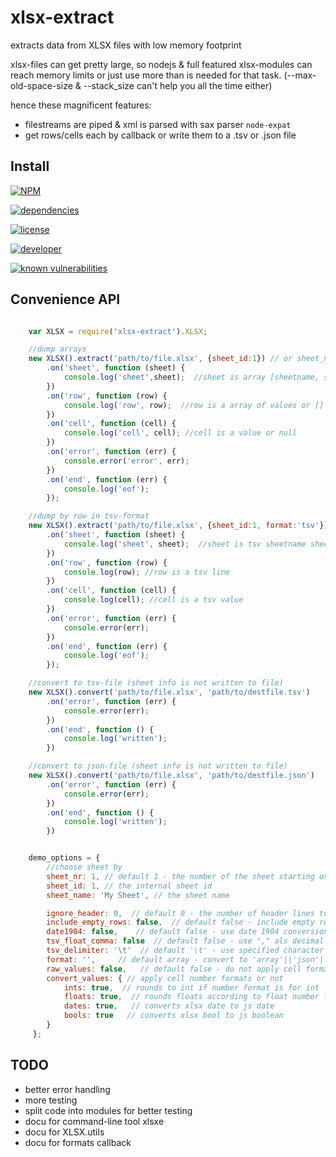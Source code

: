# xlsx-extract

extracts data from XLSX files with low memory footprint


xlsx-files can get pretty large, so nodejs & full featured xlsx-modules can reach memory limits or just use more than is needed for that task. (--max-old-space-size & --stack_size can't help you all the time either)

hence these magnificent features:

- filestreams are piped & xml is parsed with sax parser `node-expat`
- get rows/cells each by callback or write them to a .tsv or .json file

## Install

[![NPM](https://nodei.co/npm/xlsx-extract.png?downloads=true&downloadRank=true&stars=true)](https://nodei.co/npm/xlsx-extract/)

[![dependencies](https://img.shields.io/david/ffalt/xlsx-extract.svg)](https://www.npmjs.com/package/xlsx-extract)

[![license](https://img.shields.io/npm/l/xlsx-extract.svg)](http://opensource.org/licenses/MIT)

[![developer](https://img.shields.io/badge/developer-awesome-brightgreen.svg)](https://github.com/ffalt/xlsx-extract)

[![known vulnerabilities](https://snyk.io/test/github/ffalt/xlsx-extract/badge.svg)](https://snyk.io/test/github/ffalt/xlsx-extract)

## Convenience API

```javascript

	var XLSX = require('xlsx-extract').XLSX;

	//dump arrays
	new XLSX().extract('path/to/file.xlsx', {sheet_id:1}) // or sheet_name or sheet_nr
		.on('sheet', function (sheet) {
			console.log('sheet',sheet);  //sheet is array [sheetname, sheetid, sheetnr]
		})
		.on('row', function (row) {
			console.log('row', row);  //row is a array of values or []
		})
		.on('cell', function (cell) {
			console.log('cell', cell); //cell is a value or null
		})
		.on('error', function (err) {
			console.error('error', err);
		})
		.on('end', function (err) {
			console.log('eof');
		});

	//dump by row in tsv-format
	new XLSX().extract('path/to/file.xlsx', {sheet_id:1, format:'tsv'}) // or sheet_name or sheet_nr
		.on('sheet', function (sheet) {
			console.log('sheet', sheet);  //sheet is tsv sheetname sheetnr
		})
		.on('row', function (row) {
			console.log(row); //row is a tsv line
		})
		.on('cell', function (cell) {
			console.log(cell); //cell is a tsv value
		})
		.on('error', function (err) {
			console.error(err);
		})
		.on('end', function (err) {
			console.log('eof');
		});

	//convert to tsv-file (sheet info is not written to file)
	new XLSX().convert('path/to/file.xlsx', 'path/to/destfile.tsv')
		.on('error', function (err) {
			console.error(err);
		})
		.on('end', function () {
			console.log('written');
		})

	//convert to json-file (sheet info is not written to file)
	new XLSX().convert('path/to/file.xlsx', 'path/to/destfile.json')
		.on('error', function (err) {
			console.error(err);
		})
		.on('end', function () {
			console.log('written');
		})


	demo_options = {
		//choose sheet by
        sheet_nr: 1, // default 1 - the number of the sheet starting on 1
        sheet_id: 1, // the internal sheet id
        sheet_name: 'My Sheet', // the sheet name

        ignore_header: 0,  // default 0 - the number of header lines to ignore
        include_empty_rows: false,  // default false - include empty rows in the middle/at start
        date1904: false,    // default false - use date 1904 conversion
        tsv_float_comma: false  // default false - use "," als decimal point for floats
        tsv_delimiter: '\t'  // default '\t' - use specified character to field delimiter
        format: '',     // default array - convert to 'array'||'json'||'tsv'||'obj'
        raw_values: false,   // default false - do not apply cell formats (get values as string as in xlsx)
		convert_values: { // apply cell number formats or not
			ints: true,  // rounds to int if number format is for int
			floats: true,  // rounds floats according to float number format
			dates: true,   // converts xlsx date to js date
			bools: true   // converts xlsx bool to js boolean
		}
     };


```

## TODO

- better error handling
- more testing
- split code into modules for better testing
- docu for command-line tool xlsxe
- docu for XLSX.utils
- docu for formats callback

